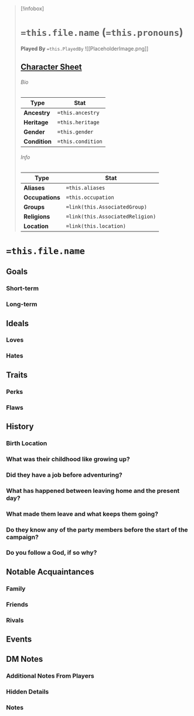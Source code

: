 
> [!infobox]
> # `=this.file.name` (`=this.pronouns`)
> **Played By**  `=this.PlayedBy`
> ![[PlaceholderImage.png]]
> ## [Character Sheet](https://www.dndbeyond.com)
> ###### Bio
> Type |  Stat |
> ---|---|
> **Ancestry** | `=this.ancestry` |
> **Heritage** | `=this.heritage` |
> **Gender** | `=this.gender` |
> **Condition** | `=this.condition` |
> ###### Info
> Type |  Stat |
> ---|---|
> **Aliases** | `=this.aliases` |
> **Occupations** | `=this.occupation` |
> **Groups** | `=link(this.AssociatedGroup)` |
> **Religions** | `=link(this.AssociatedReligion)` |
> **Location** | `=link(this.location)` |

# **`=this.file.name`**
## Goals
### Short-term


### Long-term


## Ideals
### Loves


### Hates


## Traits
### Perks


### Flaws


## History
### Birth Location


### What was their childhood like growing up?


### Did they have a job before adventuring?


### What has happened between leaving home and the present day?


### What made them leave and what keeps them going?


### Do they know any of the party members before the start of the campaign?


### Do you follow a God, if so why?


## Notable Acquaintances
### Family


### Friends


### Rivals


## Events


## DM Notes
### Additional Notes From Players 


### Hidden Details


### Notes

